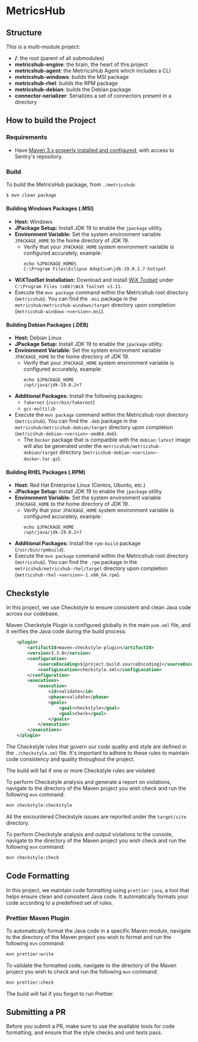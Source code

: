 # MetricsHub

## Structure

This is a multi-module project:

* **/**: the root (parent of all submodules)
* **metricshub-engine**: the brain, the heart of this project
* **metricshub-agent**: the MetrricsHub Agent which includes a CLI
* **metricshub-windows**: builds the MSI package
* **metricshub-rhel**: builds the RPM package
* **metricshub-debian**: builds the Debian package
* **connector-serializer**: Serializes a set of connectors present in a directory

## How to build the Project

### Requirements

* Have [Maven 3.x properly installed and configured](http://alpha.internal.sentrysoftware.net/lecloud/x/TwJn), with access to Sentry's repository.

### Build

To build the MetricsHub package, from `./metricshub`:

```sh
$ mvn clean package
```

#### Building Windows Packages (.MSI)

* **Host:** Windows
* **JPackage Setup:** Install JDK 19 to enable the `jpackage` utility.
* **Environment Variable:** Set the system environment variable `JPACKAGE_HOME` to the home directory of JDK 19.
  * Verify that your `JPACKAGE_HOME` system environment variable is configured accurately, example:
    ```
	echo %JPACKAGE_HOME%
	C:\Program Files\Eclipse Adoptium\jdk-19.0.2.7-hotspot
	```
* **WiXToolSet Installation:** Download and install [WiX Toolset](https://github.com/wixtoolset/wix3/releases/tag/wix3112rtm) under `C:\Program Files (x86)\WiX Toolset v3.11`.
* Execute the `mvn package` command within the Metricshub root directory (`metricshub`). You can find the `.msi` package in the `metricshub/metricshub-windows/target` directory upon completion (`metricshub-windows-<version>.msi`).

#### Building Debian Packages (.DEB)

* **Host:** Debian Linux
* **JPackage Setup:** Install JDK 19 to enable the `jpackage` utility.
* **Environment Variable:** Set the system environment variable `JPACKAGE_HOME` to the home directory of JDK 19.
  * Verify that your `JPACKAGE_HOME` system environment variable is configured accurately, example:
    ```
	echo $JPACKAGE_HOME
	/opt/java/jdk-19.0.2+7
	```
* **Additional Packages:** Install the following packages:
  * `fakeroot` (`/usr/bin/fakeroot`)
  * `gcc-multilib`
* Execute the `mvn package` command within the Metricshub root directory (`metricshub`). You can find the `.deb` package in the `metricshub/metricshub-debian/target` directory upon completion (`metricshub-debian-<version>-amd64.deb`).
  * The `Docker` package that is compatible with the `debian:latest` image will also be generated under the `metricshub/metricshub-debian/target` directory (`metricshub-debian-<version>-docker.tar.gz`).

#### Building RHEL Packages (.RPM)

* **Host:** Red Hat Enterprise Linux (Centos, Ubuntu, etc.)
* **JPackage Setup:** Install JDK 19 to enable the `jpackage` utility
* **Environment Variable:** Set the system environment variable `JPACKAGE_HOME` to the home directory of JDK 19.
  * Verify that your `JPACKAGE_HOME` system environment variable is configured accurately, example:
    ```
	echo $JPACKAGE_HOME
	/opt/java/jdk-19.0.2+7
	```
* **Additional Packages:** Install the `rpm-build` package (`/usr/bin/rpmbuild`).
* Execute the `mvn package` command within the Metricshub root directory (`metricshub`). You can find the `.rpm` package in the `metricshub/metricshub-rhel/target` directory upon completion (`metricshub-rhel-<version>-1.x86_64.rpm`).


## Checkstyle

In this project, we use Checkstyle to ensure consistent and clean Java code across our codebase. 

Maven Checkstyle Plugin is configured globally in the main `pom.xml` file, and it verifies the Java code during the build process:

```xml
	<plugin>
		<artifactId>maven-checkstyle-plugin</artifactId>
		<version>3.3.0</version>
		<configuration>
			<sourceEncoding>${project.build.sourceEncoding}</sourceEncoding>
			<configLocation>checkstyle.xml</configLocation>
		</configuration>
		<executions>
			<execution>
				<id>validate</id>
				<phase>validate</phase>
				<goals>
					<goal>checkstyle</goal>
					<goal>check</goal>
				</goals>
			</execution>
		</executions>
	</plugin>
```

The Checkstyle rules that govern our code quality and style are defined in the `./checkstyle.xml` file. It's important to adhere to these rules to maintain code consistency and quality throughout the project.

The build will fail if one or more Checkstyle rules are violated.

To perform Checkstyle analysis and generate a report on violations, navigate to the directory of the Maven project you wish check and run the following `mvn` command:

```bash
mvn checkstyle:checkstyle
```

All the encountered Checkstyle issues are reported under the `target/site` directory.

To perform Checkstyle analysis and output violations to the console, navigate to the directory of the Maven project you wish check and run the following `mvn` command:

```bash
mvn checkstyle:check
```

## Code Formatting

In this project, we maintain code formatting using `prettier-java`, a tool that helps ensure clean and consistent Java code. It automatically formats your code according to a predefined set of rules.

### Prettier Maven Plugin

To automatically format the Java code in a specific Maven module, navigate to the directory of the Maven project you wish to format and run the following `mvn` command:

```bash
mvn prettier:write
```

To validate the formatted code, navigate to the directory of the Maven project you wish to check and run the following `mvn` command:

```bash
mvn prettier:check
```

The build will fail if you forgot to run Prettier.

## Submitting a PR

Before you submit a PR, make sure to use the available tools for code formatting, and ensure that the style checks and unit tests pass.
